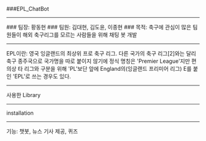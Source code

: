 ###EPL_ChatBot
<hr>
### 팀장: 황동현
### 팀원: 김대현, 김도윤, 이종현
### 목적: 축구에 관심이 많은 팀원들이 해외 축구리그를 모르는 사람들을 위해 채팅 봇 개발
<hr>
EPL이란: 영국 잉글랜드의 최상위 프로 축구 리그. 다른 국가의 축구 리그[2]와는 달리 축구 종주국으로 국가명을 따로 붙이지 않기에 정식 명칭은 'Premier League'지만 편의상 타 리그와 구분을 위해 'PL'보단 앞에 England의(잉글랜드 프리미어 리그) E를 붙인 'EPL'로 쓰는 경우도 있다.
<hr>
사용한 Library


<hr>
installation


<hr>
기능: 챗봇, 뉴스 기사 제공, 퀴즈



